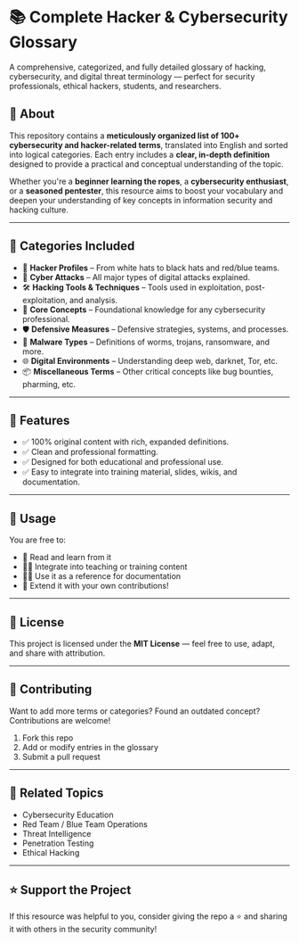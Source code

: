 # 📚 Complete Hacker & Cybersecurity Glossary

A comprehensive, categorized, and fully detailed glossary of hacking, cybersecurity, and digital threat terminology — perfect for security professionals, ethical hackers, students, and researchers.

## 🧠 About

This repository contains a **meticulously organized list of 100+ cybersecurity and hacker-related terms**, translated into English and sorted into logical categories. Each entry includes a **clear, in-depth definition** designed to provide a practical and conceptual understanding of the topic.

Whether you're a **beginner learning the ropes**, a **cybersecurity enthusiast**, or a **seasoned pentester**, this resource aims to boost your vocabulary and deepen your understanding of key concepts in information security and hacking culture.

---

## 📂 Categories Included

- 🧠 **Hacker Profiles** – From white hats to black hats and red/blue teams.
- 🧨 **Cyber Attacks** – All major types of digital attacks explained.
- 🛠️ **Hacking Tools & Techniques** – Tools used in exploitation, post-exploitation, and analysis.
- 🧬 **Core Concepts** – Foundational knowledge for any cybersecurity professional.
- 🛡️ **Defensive Measures** – Defensive strategies, systems, and processes.
- 🧪 **Malware Types** – Definitions of worms, trojans, ransomware, and more.
- 🌐 **Digital Environments** – Understanding deep web, darknet, Tor, etc.
- 📦 **Miscellaneous Terms** – Other critical concepts like bug bounties, pharming, etc.

---

## 📘 Features

- ✅ 100% original content with rich, expanded definitions.
- ✅ Clean and professional formatting.
- ✅ Designed for both educational and professional use.
- ✅ Easy to integrate into training material, slides, wikis, and documentation.

---

## 🧾 Usage

You are free to:

- 📖 Read and learn from it
- 🧑‍🏫 Integrate into teaching or training content
- 🧑‍💻 Use it as a reference for documentation
- 🧪 Extend it with your own contributions!

---

## 📜 License

This project is licensed under the **MIT License** — feel free to use, adapt, and share with attribution.

---

## 🤝 Contributing

Want to add more terms or categories? Found an outdated concept? Contributions are welcome!

1. Fork this repo
2. Add or modify entries in the glossary
3. Submit a pull request

---

## 🔗 Related Topics

- Cybersecurity Education
- Red Team / Blue Team Operations
- Threat Intelligence
- Penetration Testing
- Ethical Hacking

---

## ⭐️ Support the Project

If this resource was helpful to you, consider giving the repo a ⭐ and sharing it with others in the security community!
